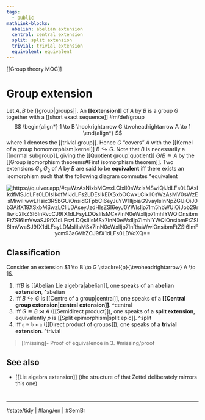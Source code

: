 ```yaml
---
tags:
  - public
mathLink-blocks:
  abelian: abelian extension
  central: central extension
  split: split extension
  trivial: trivial extension
  equivalent: equivalent
---
```

[[Group theory MOC]]
# Group extension

Let $A, B$ be [[group|groups]]. An **[[extension]]** of $A$ by $B$ is a group $G$ together with a [[short exact sequence]] #m/def/group 
$$
\begin{align*}
1 \to B \hookrightarrow G \twoheadrightarrow A \to 1
\end{align*}
$$
where $1$ denotes the [[trivial group]].
Hence $G$ “covers” $A$ with the [[Kernel of a group homomorphism|kernel]] $B \hookrightarrow G$.
Note that $B$ is necessarily a [[normal subgroup]], giving the [[Quotient group|quotient]] $G / B \cong A$ by the [[Group isomorphism theorems#First isomorphism theorem]].
Two extensions $G_{1},G_{2}$ of $A$ by $B$ are said to be **equivalent** iff there exists an isomorphism such that the following diagram commutes ^equivalent

<p align="center"><img align="center" src="https://i.upmath.me/svg/%0A%5Cusetikzlibrary%7Bcalc%7D%0A%5Cusetikzlibrary%7Bdecorations.pathmorphing%7D%0A%5Ctikzset%7Bcurve%2F.style%3D%7Bsettings%3D%7B%231%7D%2Cto%20path%3D%7B(%5Ctikztostart)%0A%20%20%20%20..%20controls%20(%24(%5Ctikztostart)!%5Cpv%7Bpos%7D!(%5Ctikztotarget)!%5Cpv%7Bheight%7D!270%3A(%5Ctikztotarget)%24)%0A%20%20%20%20and%20(%24(%5Ctikztostart)!1-%5Cpv%7Bpos%7D!(%5Ctikztotarget)!%5Cpv%7Bheight%7D!270%3A(%5Ctikztotarget)%24)%0A%20%20%20%20..%20(%5Ctikztotarget)%5Ctikztonodes%7D%7D%2C%0A%20%20%20%20settings%2F.code%3D%7B%5Ctikzset%7Bquiver%2F.cd%2C%231%7D%0A%20%20%20%20%20%20%20%20%5Cdef%5Cpv%23%231%7B%5Cpgfkeysvalueof%7B%2Ftikz%2Fquiver%2F%23%231%7D%7D%7D%2C%0A%20%20%20%20quiver%2F.cd%2Cpos%2F.initial%3D0.35%2Cheight%2F.initial%3D0%7D%0A%25%20TikZ%20arrowhead%2Ftail%20styles.%0A%5Ctikzset%7Btail%20reversed%2F.code%3D%7B%5Cpgfsetarrowsstart%7Btikzcd%20to%7D%7D%7D%0A%5Ctikzset%7B2tail%2F.code%3D%7B%5Cpgfsetarrowsstart%7BImplies%5Breversed%5D%7D%7D%7D%0A%5Ctikzset%7B2tail%20reversed%2F.code%3D%7B%5Cpgfsetarrowsstart%7BImplies%7D%7D%7D%0A%25%20TikZ%20arrow%20styles.%0A%5Ctikzset%7Bno%20body%2F.style%3D%7B%2Ftikz%2Fdash%20pattern%3Don%200%20off%201mm%7D%7D%0A%25%20https%3A%2F%2Fq.uiver.app%2F%23q%3DWzAsNixbMCwxLCIxIl0sWzIsMSwiQiJdLFs0LDAsIkdfMSJdLFs0LDIsIkdfMiJdLFs2LDEsIkEiXSxbOCwxLCIxIl0sWzAsMV0sWzEsMiwiIiwwLHsic3R5bGUiOnsidGFpbCI6eyJuYW1lIjoiaG9vayIsInNpZGUiOiJ0b3AifX19XSxbMSwzLCIiLDAseyJzdHlsZSI6eyJ0YWlsIjp7Im5hbWUiOiJob29rIiwic2lkZSI6InRvcCJ9fX1dLFsyLDQsIiIsMCx7InN0eWxlIjp7ImhlYWQiOnsibmFtZSI6ImVwaSJ9fX1dLFszLDQsIiIsMSx7InN0eWxlIjp7ImhlYWQiOnsibmFtZSI6ImVwaSJ9fX1dLFsyLDMsIiIsMSx7InN0eWxlIjp7InRhaWwiOnsibmFtZSI6ImFycm93aGVhZCJ9fX1dLFs0LDVdXQ%3D%3D%0A%5C%5B%5Cbegin%7Btikzcd%7D%0A%09%26%26%26%26%20%7BG_1%7D%20%5C%5C%0A%091%20%26%26%20B%20%26%26%26%26%20A%20%26%26%201%20%5C%5C%0A%09%26%26%26%26%20%7BG_2%7D%0A%09%5Carrow%5Btwo%20heads%2C%20from%3D1-5%2C%20to%3D2-7%5D%0A%09%5Carrow%5Btail%20reversed%2C%20from%3D1-5%2C%20to%3D3-5%5D%0A%09%5Carrow%5Bfrom%3D2-1%2C%20to%3D2-3%5D%0A%09%5Carrow%5Bhook%2C%20from%3D2-3%2C%20to%3D1-5%5D%0A%09%5Carrow%5Bhook%2C%20from%3D2-3%2C%20to%3D3-5%5D%0A%09%5Carrow%5Bfrom%3D2-7%2C%20to%3D2-9%5D%0A%09%5Carrow%5Btwo%20heads%2C%20from%3D3-5%2C%20to%3D2-7%5D%0A%5Cend%7Btikzcd%7D%5C%5D%0A#invert" alt="https://q.uiver.app/#q=WzAsNixbMCwxLCIxIl0sWzIsMSwiQiJdLFs0LDAsIkdfMSJdLFs0LDIsIkdfMiJdLFs2LDEsIkEiXSxbOCwxLCIxIl0sWzAsMV0sWzEsMiwiIiwwLHsic3R5bGUiOnsidGFpbCI6eyJuYW1lIjoiaG9vayIsInNpZGUiOiJ0b3AifX19XSxbMSwzLCIiLDAseyJzdHlsZSI6eyJ0YWlsIjp7Im5hbWUiOiJob29rIiwic2lkZSI6InRvcCJ9fX1dLFsyLDQsIiIsMCx7InN0eWxlIjp7ImhlYWQiOnsibmFtZSI6ImVwaSJ9fX1dLFszLDQsIiIsMSx7InN0eWxlIjp7ImhlYWQiOnsibmFtZSI6ImVwaSJ9fX1dLFsyLDMsIiIsMSx7InN0eWxlIjp7InRhaWwiOnsibmFtZSI6ImFycm93aGVhZCJ9fX1dLFs0LDVdXQ==" /></p>


## Classification

Consider an extension $1 \to B \to G \stackrel{p}{\twoheadrightarrow} A \to 1$.

1. Iff$B$ is [[Abelian Lie algebra|abelian]], one speaks of an **abelian extension**, ^abelian
2. Iff $B \hookrightarrow G$ is [[Centre of a group|central]], one speaks of a **[[Central group extension|central extension]]**. ^central
3. Iff $G \cong B \rtimes A$ ([[Semidirect product]]), one speaks of a **split extension**, equivalently $p$ is [[Split epimorphism|split epic]]. ^split
4. Iff $\mathfrak{g} \cong \mathfrak{b} \times \mathfrak{a}$ ([[Direct product of groups]]), one speaks of a **trivial extension**. ^trivial

> [!missing]- Proof of equivalence in 3.
> #missing/proof



## See also

- [[Lie algebra extension]] (the structure of that Zettel deliberately mirrors this one)

#
---
#state/tidy | #lang/en | #SemBr
